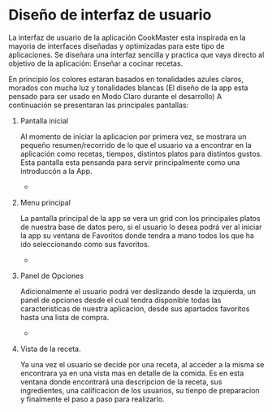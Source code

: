 # Diseño de interfaz de usuario

La interfaz de usuario de la aplicación CookMaster esta inspirada en la mayoria de interfaces diseñadas y optimizadas para este tipo de aplicaciones.
Se diseñara una interfaz sencilla y practica que vaya directo al objetivo de la aplicación: Enseñar a cocinar recetas.

En principio los colores estaran basados en tonalidades azules claros, morados con mucha luz y tonalidades blancas (El diseño de la app esta pensado para ser usado en Modo Claro durante el desarrollo)
A continuación se presentaran las principales pantallas:

1. Pantalla inicial

   Al momento de iniciar la aplicacion por primera vez, se mostrara un pequeño resumen/recorrido de lo que el usuario va a encontrar en la aplicación como recetas, tiempos, distintos platos para distintos gustos.
   Esta pantalla esta pensanda para servir principalmente como una introduccón a la App.

   -

2. Menu principal
   
   La pantalla principal de la app se vera un grid con los principales platos de nuestra base de datos pero, si el usuario lo desea podrá ver al iniciar la app su ventana de Favoritos donde tendra a mano todos los
   que ha ido seleccionando como sus favoritos.

   -

3. Panel de Opciones

   Adicionalmente el usuario podrá ver deslizando desde la izquierda, un panel de opciones desde el cual tendra disponible todas las caracteristicas de nuestra aplicacion, desde sus apartados favoritos hasta una
   lista de compra.

   -

4. Vista de la receta.

   Ya una vez el usuario se decide por una receta, al acceder a la misma se encontrara ya en una vista mas en detalle de la comida. Es en esta ventana donde encontrará una descripcion de la receta, sus ingredientes,
   una calificacion de los usuarios, su tienpo de preparacion y finalmente el paso a paso para realizarlo.
